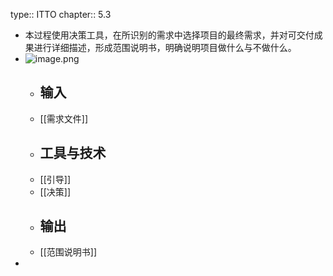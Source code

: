type:: ITTO
chapter:: 5.3

- 本过程使用决策工具，在所识别的需求中选择项目的最终需求，并对可交付成果进行详细描述，形成范围说明书，明确说明项目做什么与不做什么。
- ![image.png](../assets/image_1747727738546_0.png)
	- ## 输入
	- [[需求文件]]
	- ## 工具与技术
	- [[引导]]
	- [[决策]]
	- ## 输出
	- [[范围说明书]]
-
